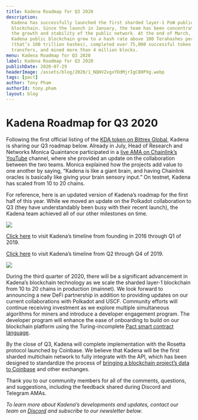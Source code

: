 ```yaml
---
title: Kadena Roadmap for Q3 2020
description:
  Kadena has successfully launched the first sharded layer-1 PoW public
  blockchain. Since the launch in January, the team has been concentrating on
  the growth and stability of the public network. At the end of March, the
  Kadena public blockchain grew to a hash rate above 100 Terahashes per second
  (that’s 100 trillion hashes), completed over 75,000 successful token
  transfers, and mined more than 4 million blocks.
menu: Kadena Roadmap for Q3 2020
label: Kadena Roadmap for Q3 2020
publishDate: 2020-07-29
headerImage: /assets/blog/2020/1_NQHVZvgxYDdMjrIgC80PXg.webp
tags: [pact]
author: Tony Pham
authorId: tony.pham
layout: blog
---
```


# Kadena Roadmap for Q3 2020

Following the first official listing of the
[KDA token on Bittrex Global](https://global.bittrex.com/Market/Index?MarketName=BTC-KDA),
Kadena is sharing our Q3 roadmap below. Already in July, Head of Research and
Networks Monica Quaintance participated in a
[live AMA on Chainlink’s YouTube](https://www.youtube.com/watch?v=CbeJXGiITt4)
channel, where she provided an update on the collaboration between the two
teams. Monica explained how the projects add value to one another by saying,
“Kadena is like a giant brain, and having Chainlink oracles is basically like
giving your brain sensory input.” On testnet, Kadena has scaled from 10 to 20
chains.

For reference, here is an updated version of Kadena’s roadmap for the first half
of this year. While we moved an update on the Polkadot collaboration to Q3 (they
have understandably been busy with their recent launch), the Kadena team
achieved all of our other milestones on time.

![](/assets/blog/2020/1_GhtdwmlGhXExzdmPvGuQ4Q.webp)

[Click here](/blogchain/2019/kadenas-roadmap-to-a-hybrid-blockchain-platform-2019-03-14)
to visit Kadena’s timeline from founding in 2016 through Q1 of 2019.

[Click here](/blogchain/2019/roadmap-for-kadenas-hybrid-blockchain-launch-in-january-2020-2019-12-04)
to visit Kadena’s timeline from Q2 through Q4 of 2019.

![](/assets/blog/2020/1_CdW37ppe1kqXvhBE3n9O2A.webp)

During the third quarter of 2020, there will be a significant advancement in
Kadena’s blockchain technology as we scale the sharded layer-1 blockchain from
10 to 20 chains in production (mainnet). We look forward to announcing a new
DeFi partnership in addition to providing updates on our current collaborations
with Polkadot and USCF. Community efforts will continue receiving investment as
we explore multiple simultaneous algorithms for miners and introduce a developer
engagement program. The developer program will enhance the ease of onboarding to
build on our blockchain platform using the Turing-incomplete
[Pact smart contract language](https://pactlang.org).

By the close of Q3, Kadena will complete implementation with the Rosetta
protocol launched by Coinbase. We believe that Kadena will be the first sharded
multichain network to fully integrate with the API, which has been designed to
standardize the process of
[bringing a blockchain project’s data to Coinbase](https://www.coindesk.com/coinbase-open-sources-technical-standard-to-streamline-token-listings)
and other exchanges.

Thank you to our community members for all of the comments, questions, and
suggestions, including the feedback shared during Discord and Telegram AMAs.

_To learn more about Kadena’s developments and updates, contact our team on
[Discord](https://discordapp.com/invite/bsUcWmX) and subscribe to our newsletter
below_.
